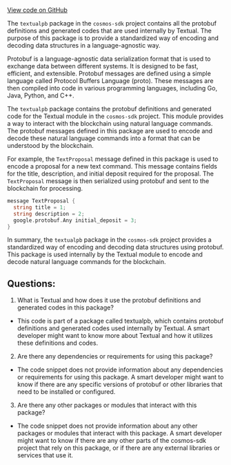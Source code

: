 [View code on GitHub](https://github.com/cosmos/cosmos-sdk.git/x/tx/signing/textual/internal/textualpb/doc.go)

The `textualpb` package in the `cosmos-sdk` project contains all the protobuf definitions and generated codes that are used internally by Textual. The purpose of this package is to provide a standardized way of encoding and decoding data structures in a language-agnostic way. 

Protobuf is a language-agnostic data serialization format that is used to exchange data between different systems. It is designed to be fast, efficient, and extensible. Protobuf messages are defined using a simple language called Protocol Buffers Language (proto). These messages are then compiled into code in various programming languages, including Go, Java, Python, and C++. 

The `textualpb` package contains the protobuf definitions and generated code for the Textual module in the `cosmos-sdk` project. This module provides a way to interact with the blockchain using natural language commands. The protobuf messages defined in this package are used to encode and decode these natural language commands into a format that can be understood by the blockchain. 

For example, the `TextProposal` message defined in this package is used to encode a proposal for a new text command. This message contains fields for the title, description, and initial deposit required for the proposal. The `TextProposal` message is then serialized using protobuf and sent to the blockchain for processing. 

```go
message TextProposal {
  string title = 1;
  string description = 2;
  google.protobuf.Any initial_deposit = 3;
}
```

In summary, the `textualpb` package in the `cosmos-sdk` project provides a standardized way of encoding and decoding data structures using protobuf. This package is used internally by the Textual module to encode and decode natural language commands for the blockchain.
## Questions: 
 1. What is Textual and how does it use the protobuf definitions and generated codes in this package?
- This code is part of a package called textualpb, which contains protobuf definitions and generated codes used internally by Textual. A smart developer might want to know more about Textual and how it utilizes these definitions and codes.

2. Are there any dependencies or requirements for using this package?
- The code snippet does not provide information about any dependencies or requirements for using this package. A smart developer might want to know if there are any specific versions of protobuf or other libraries that need to be installed or configured.

3. Are there any other packages or modules that interact with this package?
- The code snippet does not provide information about any other packages or modules that interact with this package. A smart developer might want to know if there are any other parts of the cosmos-sdk project that rely on this package, or if there are any external libraries or services that use it.